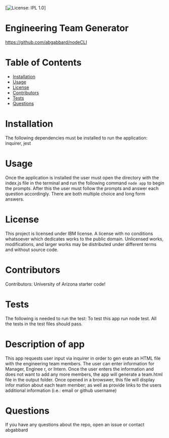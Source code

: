 
[![License: IPL 1.0](https://img.shields.io/badge/License-IPL%201.0-blue.svg)]
# Engineering Team Generator
https://github.com/abgabbard/nodeCLI
# Table of Contents
* [Installation](#installation)
* [Usage](#usage)
* [License](#License)
* [Contributors](#Contributors)
* [Tests](#Tests)
* [Questions](#Questions)
# Installation
The following dependencies must be installed to run the application: inquirer, jest
# Usage
Once the application is installed the user must 
open the directory with the index.js file in the terminal and run the following command `node app` to begin the prompts. After this the user must follow the prompts and answer each question accordingly. There are both multiple choice and long form answers.
# License
This project is licensed under IBM license. A license with no conditions whatsoever which dedicates works to the public domain. Unlicensed works, modifications, and larger works may be distributed under different terms and without source code.
# Contributors
Contributors: University of Arizona starter code!
# Tests
The following is needed to run the test: To test this app run node test. All the tests in the test files should pass.
# Description of app
This app requests user input via inquirer in order to gen
erate an HTML file with the engineering team members. The user can enter information for Manager, Enginee
r, or Intern. Once the user enters the information and does not want to add any more members, the app will generate a team.html file in the output folder. Once opened in a browswer, this file will display infor
mation about each team member; as well as provide links to the users additional information (i.e.: email or github username) 
# Questions
If you have any questions about the repo, open an issue or contact abgabbard
